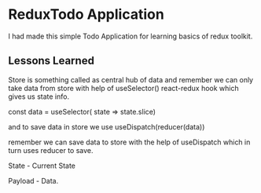 
# ReduxTodo Application

I had made this simple Todo Application for learning basics of redux toolkit.





## Lessons Learned

Store is something called as central hub of data and remember we can only take data from store with help of useSelector() react-redux hook which gives us state info.

const data = useSelector( state => state.slice)

and to save data in store we use useDispatch(reducer(data))

remember we can save data to store with the help of useDispatch which in turn uses reducer to save.

State - Current State

Payload - Data.






